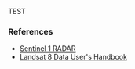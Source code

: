 TEST

### References
- [Sentinel 1 RADAR](https://pro.arcgis.com/en/pro-app/latest/help/analysis/image-analyst/analysis-ready-sentinel-1-grd-data-generation.htm)
- [Landsat 8 Data User's Handbook](https://www.usgs.gov/landsat-missions/landsat-8-data-users-handbook)